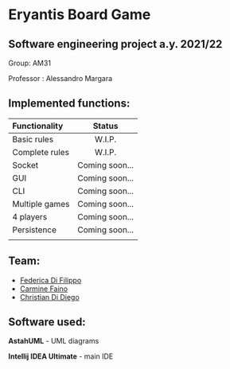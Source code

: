 # Eryantis Board Game 
## Software engineering project a.y. 2021/22

Group: AM31

Professor : Alessandro Margara

## Implemented functions: 

| Functionality | Status |
|:-----------------------|:------------------------------------:|
| Basic rules | W.I.P. |
| Complete rules | W.I.P. |
| Socket | Coming soon... |
| GUI |Coming soon... |
| CLI |Coming soon... |
| Multiple games |Coming soon... |
| 4 players |Coming soon... |
| Persistence |Coming soon... |
|  | |

## Team:
* [Federica Di Filippo](https://github.com/FedericaDiFilippo)
* [Carmine Faino](https://github.com/CarmineFaino)
* [Christian Di Diego](https://github.com/ChristianDiDiego)

## Software used:

**AstahUML** - UML diagrams

**Intellij IDEA Ultimate** - main IDE 